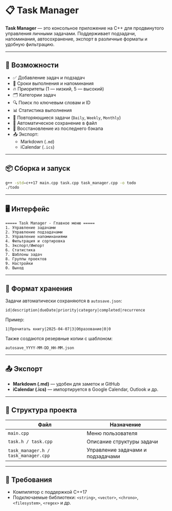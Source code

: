 # 📋 Task Manager

**Task Manager** — это консольное приложение на C++ для продвинутого управления личными задачами. Поддерживает подзадачи, напоминания, автосохранение, экспорт в различные форматы и удобную фильтрацию.

---

## 🚀 Возможности

- ✅ Добавление задач и подзадач
- 📅 Сроки выполнения и напоминания
- 🔥 Приоритеты (1 — низкий, 5 — высокий)
- 🗂️ Категории задач
- 🔍 Поиск по ключевым словам и ID
- 📊 Статистика выполнения
- 🔁 Повторяющиеся задачи (`Daily`, `Weekly`, `Monthly`)
- 📁 Автоматическое сохранение в файл
- 🔄 Восстановление из последнего бэкапа
- 📤 Экспорт:
  - Markdown (`.md`)
  - iCalendar (`.ics`)

---

## 📦 Сборка и запуск

```bash
g++ -std=c++17 main.cpp task.cpp task_manager.cpp -o todo
./todo
```

---

## 🖥️ Интерфейс

```
===== Task Manager - Главное меню =====
1. Управление задачами
2. Управление подзадачами
3. Управление напоминаниями
4. Фильтрация и сортировка
5. Экспорт/Импорт
6. Статистика
7. Шаблоны задач
8. Группы проектов
9. Настройки
0. Выход
```

---

## 💾 Формат хранения

Задачи автоматически сохраняются в `autosave.json`:

```
id|description|dueDate|priority|category|completed|recurrence
```

Пример:

```
1|Прочитать книгу|2025-04-07|3|Образование|0|0
```

Также создаются резервные копии с шаблоном:

```
autosave_YYYY-MM-DD_HH-MM.json
```

---

## 📤 Экспорт

- **Markdown (.md)** — удобен для заметок и GitHub
- **iCalendar (.ics)** — импортируется в Google Calendar, Outlook и др.

---

## 📁 Структура проекта

| Файл | Назначение |
|------|------------|
| `main.cpp` | Меню пользователя |
| `task.h / task.cpp` | Описание структуры задачи |
| `task_manager.h / task_manager.cpp` | Управление задачами и подзадачами |

---

## 📌 Требования

- Компилятор с поддержкой C++17
- Подключаемые библиотеки: `<string>`, `<vector>`, `<chrono>`, `<filesystem>`, `<regex>` и др.


